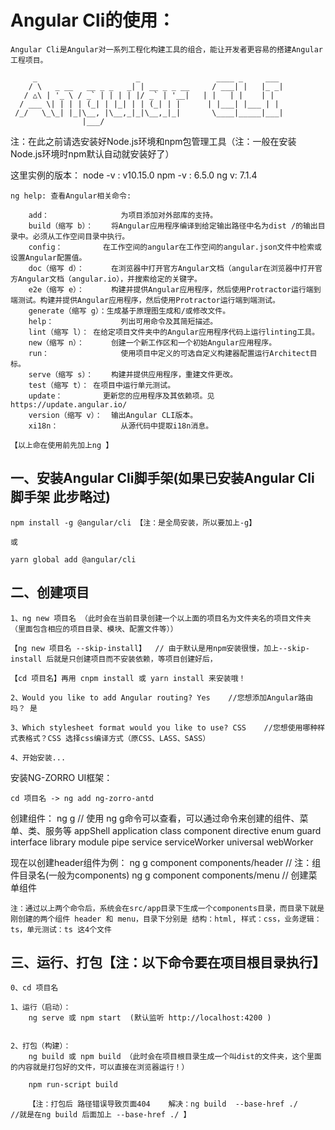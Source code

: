 
# Angular Cli的使用：

	Angular Cli是Angular对一系列工程化构建工具的组合，能让开发者更容易的搭建Angular工程项目。
```
     _                      _                 ____ _     ___
    / \   _ __   __ _ _   _| | __ _ _ __     / ___| |   |_ _|
   / △\ | '_ \ / _` | | | | |/ _` | '__|   | |   | |    | |
  / ___ \| | | | (_| | |_| | | (_| | |      | |___| |___ | |
 /_/   \_\_| |_|\__, |\__,_|_|\__,_|_|       \____|_____|___|
                |___/
```

注：在此之前请选安装好Node.js环境和npm包管理工具（注：一般在安装Node.js环境时npm默认自动就安装好了）

这里实例的版本：
	node -v : v10.15.0
	npm -v : 6.5.0
	ng v: 7.1.4
	
	ng help: 查看Angular相关命令:
	
		add：				为项目添加对外部库的支持。
	  	build（缩写 b）：	将Angular应用程序编译到给定输出路径中名为dist /的输出目录中。必须从工作空间目录中执行。
	  	config：			在工作空间的angular在工作空间的angular.json文件中检索或设置Angular配置值。
	  	doc（缩写 d）：		在浏览器中打开官方Angular文档（angular在浏览器中打开官方Angular文档（angular.io），并搜索给定的关键字。
	  	e2e（缩写 e）：		构建并提供Angular应用程序，然后使用Protractor运行端到端测试。构建并提供Angular应用程序，然后使用Protractor运行端到端测试。
	  	generate（缩写 g）：生成基于原理图生成和/或修改文件。
	  	help：				列出可用命令及其简短描述。
	  	lint（缩写 l）：	在给定项目文件夹中的Angular应用程序代码上运行linting工具。
	  	new（缩写 n）：		创建一个新工作区和一个初始Angular应用程序。
	  	run：				使用项目中定义的可选自定义构建器配置运行Architect目标。
	  	serve（缩写 s）：	构建并提供应用程序，重建文件更改。
	  	test（缩写 t）：	在项目中运行单元测试。
	  	update：			更新您的应用程序及其依赖项。见https://update.angular.io/
	  	version（缩写 v）：	输出Angular CLI版本。
	  	xi18n：				从源代码中提取i18n消息。
	
	【以上命在使用前先加上ng 】

	
	
## 一、安装Angular Cli脚手架(如果已安装Angular Cli脚手架 此步略过)

	npm install -g @angular/cli 【注：是全局安装，所以要加上-g】
	
	或
	
	yarn global add @angular/cli
	
	
## 二、创建项目
	1、ng new 项目名 （此时会在当前目录创建一个以上面的项目名为文件夹名的项目文件夹（里面包含相应的项目目录、模块、配置文件等））
	
	【ng new 项目名 --skip-install】  // 由于默认是用npm安装很慢，加上--skip-install 后就是只创建项目而不安装依赖，等项目创建好后，
	
	【cd 项目名】再用 cnpm install 或 yarn install 来安装哦！
	
	2、Would you like to add Angular routing? Yes	//您想添加Angular路由吗？ 是
	
	3、Which stylesheet format would you like to use? CSS	//您想使用哪种样式表格式？CSS 选择css编译方式（原CSS、LASS、SASS）
	
	4、开始安装...
	
安装NG-ZORRO UI框架：

	cd 项目名 -> ng add ng-zorro-antd
	
创建组件：
	ng g			// 使用 ng g命令可以查看，可以通过命令来创建的组件、菜单、类、服务等
		appShell
		application
		class
		component
		directive
		enum
		guard
		interface
		library
		module
		pipe
		service
		serviceWorker
		universal
		webWorker

现在以创建header组件为例：
		ng g component components/header 			// 注：组件目录名(一般为components)
		ng g component components/menu				// 创建菜单组件
		
	注：通过以上两个命令后，系统会在src/app目录下生成一个components目录，而目录下就是刚创建的两个组件 header 和 menu，目录下分别是 结构：html, 样式：css，业务逻辑：ts，单元测试：ts 这4个文件
	
	
## 三、运行、打包【注：以下命令要在项目根目录执行】
	0、cd 项目名
	
	1、运行（启动）：
		ng serve 或 npm start  (默认监听 http://localhost:4200 )
	
	
	2、打包（构建）：
		ng build 或 npm build （此时会在项目根目录生成一个叫dist的文件夹，这个里面的内容就是打包好的文件，可以直接在浏览器运行！）
		
		npm run-script build

		【注：打包后 路径错误导致页面404    解决：ng build  --base-href ./     //就是在ng build 后面加上 --base-href ./ 】
	
	

	
	
	
	
	
	
	
	
	
	
	
	
	
	
	